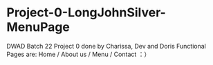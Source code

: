 # Project-0-LongJohnSilver-MenuPage
DWAD Batch 22 Project 0 done by Charissa, Dev and Doris
Functional Pages are: Home / About us / Menu / Contact
：）
